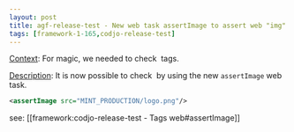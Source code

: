 ```yaml
---
layout: post
title: agf-release-test - New web task assertImage to assert web "img"
tags: [framework-1-165,codjo-release-test]
---
```

<u>Context</u>:
For magic, we needed to check <img> tags.

<u>Description</u>:
It is now possible to check <img> by using the new ```assertImage``` web task.

```xml
<assertImage src="MINT_PRODUCTION/logo.png"/>
``` 

see: [[framework:codjo-release-test - Tags web#assertImage]]